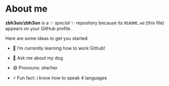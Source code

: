 # About me


**zbh3un/zbh3un** is a ✨ _special_ ✨ repository because its `README.md` (this file) appears on your GitHub profile.

Here are some ideas to get you started:


- 🌱 I’m currently learning how to work Github!


- 💬 Ask me about my dog

- 😄 Pronouns: she/her
- ⚡ Fun fact: i know how to speak 4 languages

